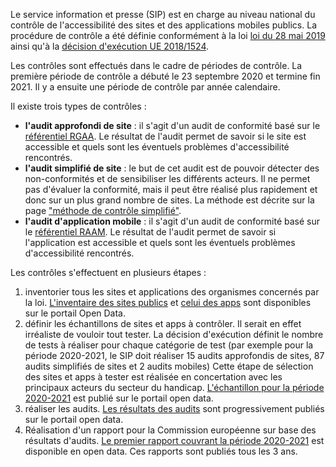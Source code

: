 Le service information et presse (SIP) est en charge au niveau national du contrôle de l'accessibilité des sites et des applications mobiles publics. La procédure de contrôle a été définie conformément à la loi [loi du 28 mai 2019](http://legilux.public.lu/eli/etat/leg/loi/2019/05/28/a373/jo) ainsi qu'à la [décision d'exécution UE 2018/1524](https://eur-lex.europa.eu/legal-content/FR/TXT/?uri=CELEX%3A32018D1524). 

Les contrôles sont effectués dans le cadre de périodes de contrôle. La première période de contrôle a débuté le 23 septembre 2020 et termine fin 2021. Il y a ensuite une période de contrôle par année calendaire.

Il existe trois types de contrôles : 

- **l'audit approfondi de site** : il s'agit d'un audit de conformité basé sur le [référentiel RGAA](../rgaa4.1/index.html). Le résultat de l'audit permet de savoir si le site est accessible et quels sont les éventuels problèmes d'accessibilité rencontrés.
- **l'audit simplifié de site** : le but de cet audit est de pouvoir détecter  des non-conformités et de sensibiliser les différents acteurs. Il ne permet pas d'évaluer la conformité, mais il peut être réalisé plus rapidement et donc sur un plus grand nombre de sites. La méthode est décrite sur la page ["méthode de contrôle simplifié"](./controle-simplifie.html).
- **l'audit d'application mobile** : il s'agit d'un audit de conformité basé sur le [référentiel RAAM](../raam1/index.html). Le résultat de l'audit permet de savoir si l'application est accessible et quels sont les éventuels problèmes d'accessibilité rencontrés.

Les contrôles s'effectuent en plusieurs étapes :

1. inventorier tous les sites et applications des organismes concernés par la loi. [L'inventaire des sites publics](https://data.public.lu/fr/datasets/inventaire-des-sites-publics/) et [celui des apps](https://data.public.lu/fr/datasets/inventaire-des-applications-mobiles-publiques/) sont disponibles sur le portail Open Data.
2. définir les échantillons de sites et apps à contrôler. Il serait en effet irréaliste de vouloir tout tester. La décision d'exécution définit le nombre de tests à réaliser pour chaque catégorie de test (par exemple pour la période 2020-2021, le SIP doit réaliser 15 audits approfondis de sites, 87 audits simplifiés de sites et 2 audits mobiles) Cette étape de sélection des sites et apps à tester est réalisée en concertation avec les principaux acteurs du secteur du handicap. [L'échantillon pour la période 2020-2021](https://data.public.lu/fr/datasets/echantillon-pour-le-controle-de-laccessibilite-numerique-2020-2021/) est publié sur le portail open data.
3. réaliser les audits. [Les résultats des audits](https://data.public.lu/fr/datasets/audits-complets-de-laccessibilite-numerique/) sont progressivement publiés sur le portail open data.
4. Réalisation d'un rapport pour la Commission européenne sur base des résultats d'audits. [Le premier rapport couvrant la période 2020-2021](https://data.public.lu/fr/datasets/digital-accessibility-monitoring-report-2020-2021/) est disponible en open data. Ces rapports sont publiés tous les 3 ans.

